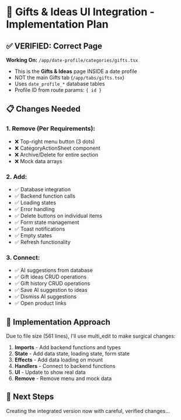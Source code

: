 # 🎁 Gifts & Ideas UI Integration - Implementation Plan

## ✅ **VERIFIED: Correct Page**

**Working On:** `/app/date-profile/categories/gifts.tsx`
- This is the **Gifts & Ideas** page INSIDE a date profile
- NOT the main Gifts tab (`/app/tabs/gifts.tsx`)
- Uses `date_profile_*` database tables
- Profile ID from route params: `{ id }`

## 📋 **Changes Needed**

### **1. Remove (Per Requirements):**
- ❌ Top-right menu button (3 dots)
- ❌ CategoryActionSheet component
- ❌ Archive/Delete for entire section
- ❌ Mock data arrays

### **2. Add:**
- ✅ Database integration
- ✅ Backend function calls
- ✅ Loading states
- ✅ Error handling
- ✅ Delete buttons on individual items
- ✅ Form state management
- ✅ Toast notifications
- ✅ Empty states
- ✅ Refresh functionality

### **3. Connect:**
- ✅ AI suggestions from database
- ✅ Gift ideas CRUD operations
- ✅ Gift history CRUD operations
- ✅ Save AI suggestion to ideas
- ✅ Dismiss AI suggestions
- ✅ Open product links

## 🔧 **Implementation Approach**

Due to file size (561 lines), I'll use multi_edit to make surgical changes:

1. **Imports** - Add backend functions and types
2. **State** - Add data state, loading state, form state
3. **Effects** - Add data loading on mount
4. **Handlers** - Connect to backend functions
5. **UI** - Update to show real data
6. **Remove** - Remove menu and mock data

## 📝 **Next Steps**

Creating the integrated version now with careful, verified changes...
